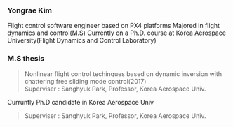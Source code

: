 ### Yongrae Kim

Flight control software engineer based on PX4 platforms
Majored in flight dynamics and control(M.S)
Currently on a Ph.D. course at Korea Aerospace University(Flight Dynamics and Control Laboratory)

### M.S thesis
> Nonlinear flight control techinques based on dynamic inversion with chattering free sliding mode control(2017)  
> Superviser : Sanghyuk Park, Professor, Korea Aerospace Univ.

Curruntly Ph.D candidate in Korea Aerospace Univ
> Superviser : Sanghyuk Park, Professor, Korea Aerospace Univ.
